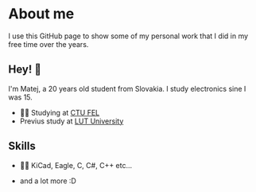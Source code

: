 # About me
I use this GitHub page to show some of my personal work that I did in my free time over the years.

## Hey! 👋
I'm Matej, a 20 years old student from Slovakia. I study electronics sine I was 15.

- 👨‍💻 Studying at [CTU FEL]([https://communitylabs.com](https://fel.cvut.cz/cs))
- Previus study at [LUT University]([])

## Skills
- 👨‍💻 KiCad, Eagle, C, C#, C++ etc...
+ and a lot more :D
